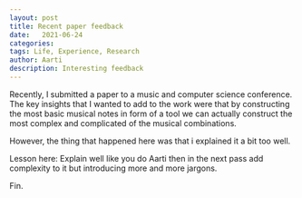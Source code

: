 ```yaml
---
layout: post
title: Recent paper feedback
date:   2021-06-24
categories:
tags: Life, Experience, Research 
author: Aarti
description: Interesting feedback
---
```


<!--more-->


Recently, I submitted a paper to a music and computer science conference. 
The key insights that I wanted to add to the work were that 
by constructing the most basic musical notes in form of a tool we can 
actually construct the most complex and complicated of the musical combinations. 

However, the thing that happened here was that i explained it a bit too well. 

Lesson here: Explain well like you do Aarti then in the next pass add complexity to it
but introducing more and more jargons. 

Fin. 










